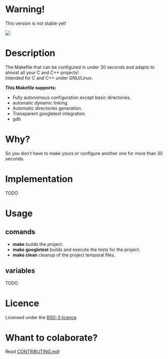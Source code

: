 # Warning!
This version is not stable yet!

![](https://github.com/riera90/generic-makefile/blob/master/make-files/logo.png)
# Description

The Makefile that can be configured in under 30 seconds and adapts to almost all your C and C++ projects!  
Intended for C and C++ under GNU/Linux.


**This Makefile supports:**

- Fully autonomous configuration except basic directories.
- automatic dynamic linking.
- Automatic directories generation.
- Transparent googletest integration.
- gdb

# Why?

So you don't have to make yours or configure another one for more than 30 seconds.

# Implementation

TODO

# Usage

## comands

- **make** builds the project.
- **make googletest** builds and execute the tests for the project.
- **make clean** cleanup of the project temporal files.


## variables

TODO


# Licence

Licensed under the [BSD-3 licence](https://github.com/riera90/generic-makefile/blob/master/LICENSE.md)


# Whant to colaborate?

Read [CONTRIBUTING.md](https://github.com/riera90/generic-makefile/blob/master/CONTRIBUTING.md)!
